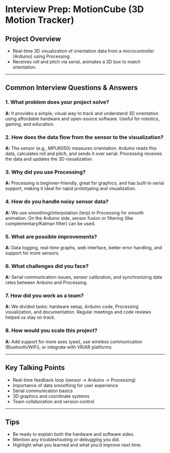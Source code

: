 # Interview Prep: MotionCube (3D Motion Tracker)

## Project Overview
- Real-time 3D visualization of orientation data from a microcontroller (Arduino) using Processing.
- Receives roll and pitch via serial, animates a 3D box to match orientation.

---

## Common Interview Questions & Answers

### 1. What problem does your project solve?
**A:** It provides a simple, visual way to track and understand 3D orientation using affordable hardware and open-source software. Useful for robotics, gaming, and education.

### 2. How does the data flow from the sensor to the visualization?
**A:** The sensor (e.g., MPU6050) measures orientation. Arduino reads this data, calculates roll and pitch, and sends it over serial. Processing receives the data and updates the 3D visualization.

### 3. Why did you use Processing?
**A:** Processing is beginner-friendly, great for graphics, and has built-in serial support, making it ideal for rapid prototyping and visualization.

### 4. How do you handle noisy sensor data?
**A:** We use smoothing/interpolation (lerp) in Processing for smooth animation. On the Arduino side, sensor fusion or filtering (like complementary/Kalman filter) can be used.

### 5. What are possible improvements?
**A:** Data logging, real-time graphs, web interface, better error handling, and support for more sensors.

### 6. What challenges did you face?
**A:** Serial communication issues, sensor calibration, and synchronizing data rates between Arduino and Processing.

### 7. How did you work as a team?
**A:** We divided tasks: hardware setup, Arduino code, Processing visualization, and documentation. Regular meetings and code reviews helped us stay on track.

### 8. How would you scale this project?
**A:** Add support for more axes (yaw), use wireless communication (Bluetooth/WiFi), or integrate with VR/AR platforms.

---

## Key Talking Points
- Real-time feedback loop (sensor → Arduino → Processing)
- Importance of data smoothing for user experience
- Serial communication basics
- 3D graphics and coordinate systems
- Team collaboration and version control

---

## Tips
- Be ready to explain both the hardware and software sides.
- Mention any troubleshooting or debugging you did.
- Highlight what you learned and what you’d improve next time. 